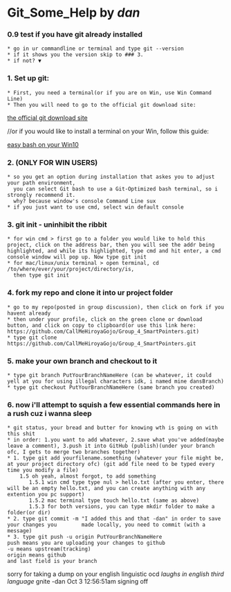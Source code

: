 # Git_Some_Help by *dan*

### 0.9 test if you have git already installed
    * go in ur commandline or terminal and type git --version
    * if it shows you the version skip to ### 3.
    * if not? ▼

### 1. Set up git:
    * First, you need a terminal(or if you are on Win, use Win Command Line)
    * Then you will need to go to the official git download site: 
    
[the official git download site](https://git-scm.com/downloads)

//or if you would like to install a terminal on your Win, follow this guide:

[easy bash on your Win10](https://www.windowscentral.com/how-install-bash-shell-command-line-windows-10)

### 2. (ONLY FOR WIN USERS)
    * so you get an option during installation that askes you to adjust your path environment,
      you can select Git bash to use a Git-Optimized bash terminal, so i strongly recommend it.
      why? because window's console Command Line sux
    * if you just want to use cmd, select win default console

### 3. git init - uninhibit the ribbit 
    * for win cmd > first go to a folder you would like to hold this project, click on the address bar, then you will see the addr being highlighted, and while its highlighted, type cmd and hit enter, a cmd console window will pop up. Now type git init
    * for mac/linux/unix terminal > open terminal, cd /to/where/ever/your/project/directory/is,
      then type git init
 
### 4. fork my repo and clone it into ur project folder
    * go to my repo(posted in group discussion), then click on fork if you havent already
    * then under your profile, click on the green clone or download button, and click on copy to clipboard(or use this link here: https://github.com/CallMeHiroyaGojo/Group_4_SmartPointers.git)
    * type git clone https://github.com/CallMeHiroyaGojo/Group_4_SmartPointers.git
    
### 5. make your own branch and checkout to it
    * type git branch PutYourBranchNameHere (can be whatever, it could yell at you for using illegal characters idk, i named mine dansBranch)
    * type git checkout PutYourBranchNameHere (same branch you created)
    
### 6. now i'll attempt to squish a few essential commands here in a rush cuz i wanna sleep
    * git status, your bread and butter for knowing wth is going on with this shit
    * in order: 1.you want to add whatever, 2.save what you've added(maybe leave a comment), 3.push it into GitHub (publish)(under your branch ofc, I gets to merge two branches together)
    * 1. type git add yourfilename.something (whatever your file might be, at your project directory ofc) (git add file need to be typed every time you modify a file)
        1.5 oh yeah, almost forgot, to add something 
           1.5.1 win cmd type type nul > hello.txt (after you enter, there will be an empty hello.txt, and you can create anything with any extention you pc support)
           1.5.2 mac terminal type touch hello.txt (same as above)
           1.5.3 for both versions, you can type mkdir folder to make a folder(or dir)
    * 2. type git commit -m "I added this and that -dan" in order to save your changes you        made locally, you need to commit (with a message)
    * 3. type git push -u origin PutYourBranchNameHere
    push means you are uploading your changes to github 
    -u means upstream(tracking)
    origin means github
    and last field is your branch
    
    

sorry for taking a dump on your english linguistic ocd *laughs in english third language* 
gnite -dan Oct 3 12:56:51am signing off

